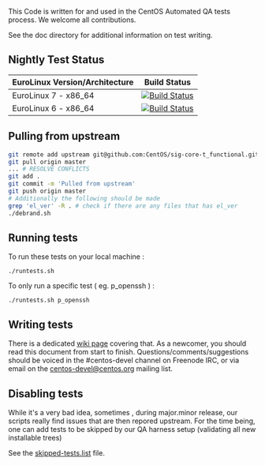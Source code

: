 This Code is written for and used in the CentOS Automated QA tests process. We welcome all contributions.

See the doc directory for additional information on test writing.

## Nightly Test Status

| EuroLinux Version/Architecture | Build Status |
| --------------------------- | ------------ |
| EuroLinux 7 - x86_64           | [![Build Status](https://10.10.1.139/view/EL-QA/job/EL-QA-sig-core-t_functional-el7/badge/icon)](https://jenkins.bel.lan/view/EL-QA/job/EL-QA-sig-core-t_functional-el7/) |
| EuroLinux 6 - x86_64           | [![Build Status](https://10.10.1.139/view/EL-QA/job/EL-QA-sig-core-t_functional-el6/badge/icon)](https://jenkins.bel.lan/view/EL-QA/job/EL-QA-sig-core-t_functional-el6/) |

## Pulling from upstream
```bash
git remote add upstream git@github.com:CentOS/sig-core-t_functional.git
git pull origin master
... # RESOLVE CONFLICTS
git add . 
git commit -m 'Pulled from upstream'
git push origin master
# Additionally the following should be made
grep 'el_ver' -R . # check if there are any files that has el_ver
./debrand.sh
```
## Running tests

To run these tests on your local machine :
```
./runtests.sh
```

To only run a specific test ( eg. p_openssh ) : 
```
./runtests.sh p_openssh
```
## Writing tests

There is a dedicated [wiki page](http://wiki.centos.org/QaWiki/AutomatedTests/WritingTests/t_functional) covering that. As a newcomer, you should read this document from start to finish. 
Questions/comments/suggestions should be voiced in the #centos-devel channel on Freenode IRC, or via email on the centos-devel@centos.org mailing list.

## Disabling tests

While it's a very bad idea, sometimes , during major.minor release, our scripts really find issues that are then repored upstream.
For the time being, one can add tests to be skipped by our QA harness setup (validating all new installable trees)

See the [skipped-tests.list](skipped-tests.list) file.

